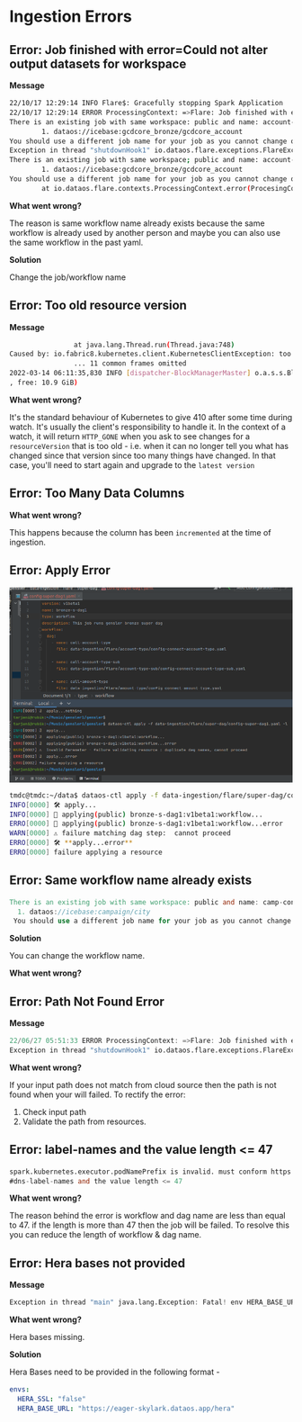 # **Ingestion Errors**

## **Error: Job finished with error=Could not alter output datasets for workspace**

**Message**

```bash
22/10/17 12:29:14 INFO Flare$: Gracefully stopping Spark Application
22/10/17 12:29:14 ERROR ProcessingContext: =>Flare: Job finished with error=Could not alter output datasets for workspace: p....
There is an existing job with same workspace: public and name: account-new-n writing into below datasets
		1. dataos://icebase:gcdcore_bronze/gcdcore_account
You should use a different job name for your job as you cannot change output datasets for any job
Exception in thread "shutdownHook1" io.dataos.flare.exceptions.FlareException: Could not alter output datasets for workspace
There is an existing job with same workspace; public and name: account-new-n writing into below datasets
		1. dataos://icebase:gcdcore_bronze/gcdcore_account
You should use a different job name for your job as you cannot change output datasets for any job.
		at io.dataos.flare.contexts.ProcessingContext.error(ProcesingContext.scala:87)
```

**What went wrong?**

The reason is same workflow name already exists because the same workflow is already used by another person and maybe you can also use the same workflow in the past yaml.

**Solution**

Change the job/workflow name

## **Error: Too old resource version**

**Message**

```bash
				at java.lang.Thread.run(Thread.java:748)
Caused by: io.fabric8.kubernetes.client.KubernetesClientException: too old resource version**: 71146153
				... 11 common frames omitted
2022-03-14 06:11:35,830 INFO [dispatcher-BlockManagerMaster] o.a.s.s.BlockManagerInfo: Added taskresu...
, free: 10.9 GiB)
```

**What went wrong?**

It's the standard behaviour of Kubernetes to give 410 after some time during watch. It's usually the client's responsibility to handle it. In the context of a watch, it will return `HTTP_GONE` when you ask to see changes for a `resourceVersion` that is too old - i.e. when it can no longer tell you what has changed since that version since too many things have changed. In that case, you'll need to start again and upgrade to the `latest version`

## **Error: Too Many Data Columns**

**What went wrong?**

This happens because the column has been `incremented` at the time of ingestion.

## **Error: Apply Error**

<img src="Ingestion%20Errors/Untitled.png"
        alt="Caption"
        style="display: block; margin: auto" />

```bash
tmdc@tmdc:~/data$ dataos-ctl apply -f data-ingestion/flare/super-dag/config-super-dag1.yaml -l  
INFO[0000] 🛠 apply...                                    
INFO[0000] 🔧 applying(public) bronze-s-dag1:v1beta1:workflow...  
ERRO[0000] 🔧 applying(public) bronze-s-dag1:v1beta1:workflow...error  
WARN[0000] ⚠️ failure matching dag step:  cannot proceed  
ERRO[0000] 🛠 **apply...error**                               
ERRO[0000] failure applying a resource
```

## **Error: Same workflow name already exists**

```verilog
There is an existing job with same workspace: public and name: camp-connect-city writing into below datasets
  1. dataos://icebase:campaign/city
 You should use a different job name for your job as you cannot change output datasets for any job.
```

**Solution**

You can change the workflow name. 

**What went wrong?**

## **Error: Path Not Found Error**

**Message**

```verilog
22/06/27 05:51:33 ERROR ProcessingContext: =>Flare: Job finished with error=Path does not exist: s3a://tmdc-dataos/demo-mockdata/data-analyst/campaigns02.csv
Exception in thread "shutdownHook1" io.dataos.flare.exceptions.FlareException: Path does not exist: s3a://tmdc-dataos/demo-mockdata/data-analyst/campaigns02.csv
```

**What went wrong?**

If your input path does not match from cloud source then the path is not found when your will failed. To rectify the error:

1. Check input path
2. Validate the path from resources.

## **Error: label-names and the value length <= 47**

```verilog
spark.kubernetes.executor.podNamePrefix is invalid. must conform https://kubernetes.io/docs/concepts/overview/working-with-objects/names/
#dns-label-names and the value length <= 47
```

**What went wrong?**

The reason behind the error is workflow and dag name are less than equal to 47. if the length is more than 47 then the job will be failed. To resolve this you can reduce the length of workflow & dag name.

## **Error: Hera bases not provided**

**Message**

```verilog
Exception in thread "main" java.lang.Exception: Fatal! env HERA_BASE_URL not provided.
```

**What went wrong?**

Hera bases missing. 

**Solution**

Hera Bases need to be provided in the following format - 

```yaml
envs:
  HERA_SSL: "false"
  HERA_BASE_URL: "https://eager-skylark.dataos.app/hera"
```